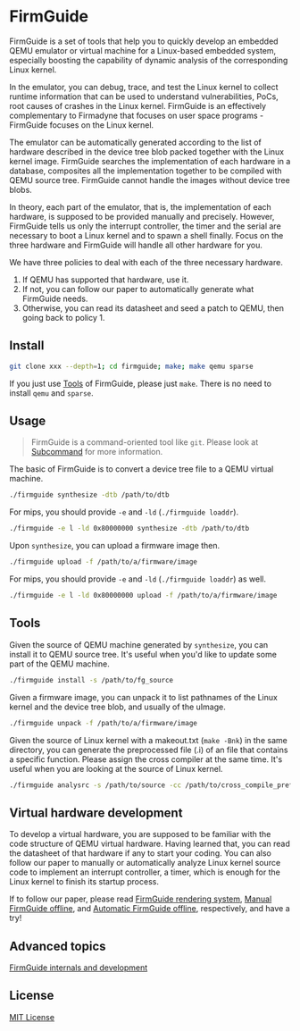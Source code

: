# FirmGuide

FirmGuide is a set of tools
that help you to quickly develop an embedded QEMU emulator or virtual machine
for a Linux-based embedded system,
especially boosting the capability of dynamic analysis of the corresponding Linux kernel.

In the emulator, you can debug, trace, and test
the Linux kernel to collect runtime information that can be used to
understand vulnerabilities, PoCs, root causes of crashes in the Linux kernel.
FirmGuide is an effectively complementary to Firmadyne
that focuses on user space programs - FirmGuide focuses on the Linux kernel.

The emulator can be automatically generated according to the list of hardware
described in the device tree blob packed together with the Linux kernel image.
FirmGuide searches the implementation of each hardware in a database,
composites all the implementation together to be compiled with QEMU source tree.
FirmGuide cannot handle the images without device tree blobs.

In theory, each part of the emulator, that is, the implementation of each hardware,
is supposed to be provided manually and precisely. However, FirmGuide tells us
only the interrupt controller, the timer and the serial are necessary
to boot a Linux kernel and to spawn a shell finally.
Focus on the three hardware and FirmGuide will handle all other hardware for you.

We have three policies to deal with each of the three necessary hardware.
1. If QEMU has supported that hardware, use it.
2. If not, you can follow our paper to automatically generate what FirmGuide needs.
3. Otherwise, you can read its datasheet and seed a patch to QEMU, then going back to policy 1.

## Install

``` bash
git clone xxx --depth=1; cd firmguide; make; make qemu sparse
```

If you just use [Tools](#Tools) of FirmGuide, please just `make`. There is no
need to install `qemu` and `sparse`.

## Usage

> FirmGuide is a command-oriented tool like `git`.
Please look at [Subcommand](doc/Subcommand.md) for more information.

The basic of FirmGuide is to convert a device tree file to a QEMU virtual
machine.

``` bash
./firmguide synthesize -dtb /path/to/dtb
```

For mips, you should provide `-e` and `-ld` (`./firmguide loaddr`).

``` bash
./firmguide -e l -ld 0x80000000 synthesize -dtb /path/to/dtb
```

Upon `synthesize`, you can upload a firmware image then. 

``` bash
./firmguide upload -f /path/to/a/firmware/image
```

For mips, you should provide `-e` and `-ld` (`./firmguide loaddr`) as well.

``` bash
./firmguide -e l -ld 0x80000000 upload -f /path/to/a/firmware/image
```

## Tools

Given the source of QEMU machine generated by `synthesize`, you can install it
to QEMU source tree. It's useful when you'd like to update some part of the
QEMU machine.

``` bash
./firmguide install -s /path/to/fg_source
```

Given a firmware image, you can unpack it to list pathnames of the Linux kernel
and the device tree blob, and usually of the uImage.

``` bash
./firmguide unpack -f /path/to/a/firmware/image
```

Given the source of Linux kernel with a makeout.txt (`make -Bnk`) in the same
directory, you can generate the preprocessed file (.i) of an file that contains
a specific function. Please assign the cross compiler at the same time. It's
useful when you are looking at the source of Linux kernel.

``` bash
./firmguide analysrc -s /path/to/source -cc /path/to/cross_compile_prefix -e start_kernel
```

## Virtual hardware development

To develop a virtual hardware, 
you are supposed to be familiar with the code structure of QEMU virtual hardware.
Having learned that,
you can read the datasheet of that hardware if any to start your coding.
You can also follow our paper to manually or automatically analyze
Linux kernel source code to implement an interrupt controller, a timer,
which is enough for the Linux kernel to finish its startup process.

If to follow our paper, please read
[FirmGuide rendering system](doc/Rendering.md),
[Manual FirmGuide offline](doc/Manual-FirmGuide-offline.md),
and [Automatic FirmGuide offline](doc/Automatic-FirmGuide-offline.md), respectively,
and have a try!

## Advanced topics

[FirmGuide internals and development](doc/Development.md)

## License
[MIT License](./LICENSE)
